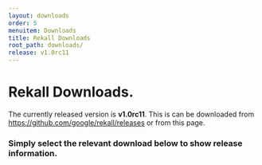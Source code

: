 ```yaml
---
layout: downloads
order: 5
menuitem: Downloads
title: Rekall Downloads
root_path: downloads/
release: v1.0rc11
---
```


# Rekall Downloads.

The currently released version is **v1.0rc11**. This is can be downloaded from
<https://github.com/google/rekall/releases> or from this page.

### Simply select the relevant download below to show release information.
